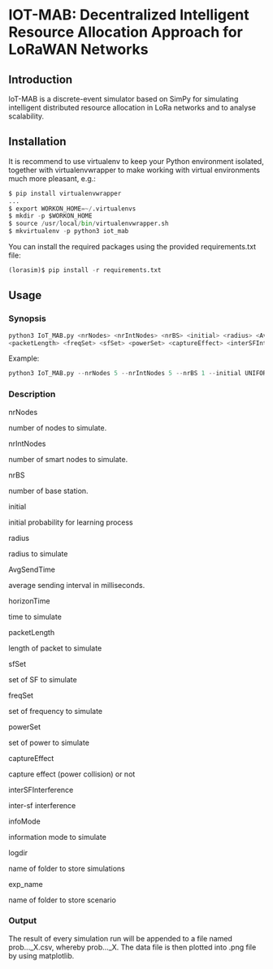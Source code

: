 # IOT-MAB: Decentralized Intelligent Resource Allocation Approach for LoRaWAN Networks

## Introduction
IoT-MAB is a discrete-event simulator based on SimPy for simulating intelligent distributed resource allocation in LoRa networks and to analyse scalability.
## Installation
It is recommend to use virtualenv to keep your Python environment isolated, together with virtualenvwrapper to make working with virtual environments much more pleasant, e.g.:

```python
$ pip install virtualenvwrapper
...
$ export WORKON_HOME=~/.virtualenvs
$ mkdir -p $WORKON_HOME
$ source /usr/local/bin/virtualenvwrapper.sh
$ mkvirtualenv -p python3 iot_mab
```

You can install the required packages using the provided requirements.txt file:

```python
(lorasim)$ pip install -r requirements.txt
```

## Usage

### Synopsis

```python
python3 IoT_MAB.py <nrNodes> <nrIntNodes> <nrBS> <initial> <radius> <AvgSendTime> <horizonTime>
<packetLength> <freqSet> <sfSet> <powerSet> <captureEffect> <interSFInterference> <infoMode> <logdir> <exp_name>
```

Example:

```python
python3 IoT_MAB.py --nrNodes 5 --nrIntNodes 5 --nrBS 1 --initial UNIFORM --radius 2000 --AvgSendTime 360000 --horizonTime 10  --packetLength 50 --freqSet '867300' --sfSet '7 8'  --powerSet "14"  --captureEffect 1  --interSFInterference 1 --infoMode NO --logdir logs --exp_name exp1
```
### Description
nrNodes

number of nodes to simulate.

nrIntNodes

number of smart nodes to simulate.

nrBS

number of base station.

initial

initial probability for learning process

radius

radius to simulate

AvgSendTime

average sending interval in milliseconds.

horizonTime

time to simulate

packetLength

length of packet to simulate

sfSet

set of SF to simulate

freqSet

set of frequency to simulate

powerSet

set of power to simulate

captureEffect

capture effect (power collision) or not

interSFInterference

inter-sf interference

infoMode

information mode to simulate

logdir

name of folder to store simulations

exp_name

name of folder to store scenario

### Output

The result of every simulation run will be appended to a file named prob..._X.csv, whereby prob..._X. The data file is then plotted into .png file by using matplotlib.